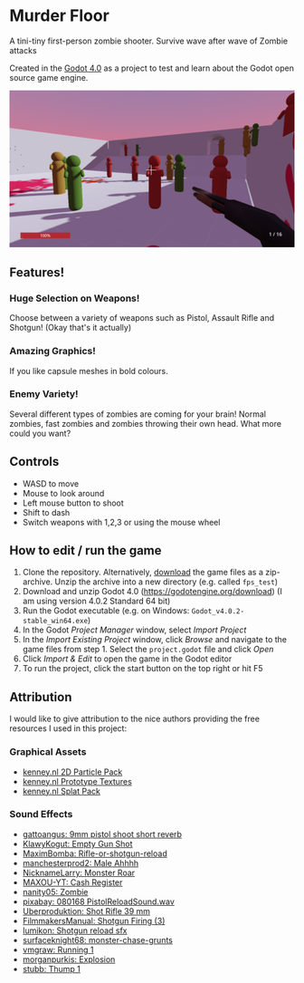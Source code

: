 Murder Floor
============

A tini-tiny first-person zombie shooter. Survive wave after wave of Zombie attacks

Created in the [Godot 4.0](https://godotengine.org/) as a project to test and learn about the Godot open source game engine.

![In-Game Scene](doc/ingame.png)

Features!
---------

### Huge Selection on Weapons!
Choose between a variety of weapons such as Pistol, Assault Rifle and Shotgun! (Okay that's it actually)

### Amazing Graphics!
If you like capsule meshes in bold colours.

### Enemy Variety!
Several different types of zombies are coming for your brain! Normal zombies, fast zombies and zombies throwing their own head. What more could you want?

Controls
--------

- WASD to move
- Mouse to look around
- Left mouse button to shoot
- Shift to dash 
- Switch weapons with 1,2,3 or using the mouse wheel

How to edit / run the game
--------------------------

1. Clone the repository. Alternatively, [download](https://github.com/cesko/godot_fps_test/archive/refs/heads/main.zip) the game files as a zip-archive. Unzip the archive into a new directory (e.g. called `fps_test`) 
2. Download and unzip Godot 4.0 (https://godotengine.org/download) (I am using version 4.0.2 Standard 64 bit)
3. Run the Godot executable (e.g. on Windows: `Godot_v4.0.2-stable_win64.exe`)
4. In the Godot *Project Manager* window, select *Import Project*
5. In the *Import Existing Project* window, click *Browse* and navigate to the game files from step 1. Select the `project.godot` file and click *Open* 
6. Click *Import & Edit* to open the game in the Godot editor
7. To run the project, click the start button on the top right or hit F5

Attribution
-----------
I would like to give attribution to the nice authors providing the free resources I used in this project:

### Graphical Assets
 - [kenney.nl 2D Particle Pack](https://www.kenney.nl/assets/particle-pack)
 - [kenney.nl Prototype Textures](https://www.kenney.nl/assets/prototype-textures)
 - [kenney.nl Splat Pack](https://www.kenney.nl/assets/splat-pack)

### Sound Effects
 - [gattoangus: 9mm pistol shoot short reverb](https://pixabay.com/sound-effects/9mm-pistol-shoot-short-reverb-7152/)
 - [KlawyKogut: Empty Gun Shot](https://pixabay.com/sound-effects/empty-gun-shot-6209/)
 - [MaximBomba: Rifle-or-shotgun-reload](https://pixabay.com/sound-effects/rifle-or-shotgun-reload-6787/)
 - [manchesterprod2: Male Ahhhh](https://pixabay.com/sound-effects/male-ahhhh-104524/)
 - [NicknameLarry: Monster Roar](https://pixabay.com/sound-effects/monster-roar-6985/)
 - [MAXOU-YT: Cash Register](https://pixabay.com/sound-effects/cash-register-141427/)
 - [nanity05: Zombie](https://pixabay.com/sound-effects/zombie-6851/)
 - [pixabay: 080168 PistolReloadSound.wav](https://pixabay.com/sound-effects/080168-pistolreloadsoundwav-45468/)
 - [Uberproduktion: Shot Rifle 39 mm](https://pixabay.com/sound-effects/shot-rifle-39-mm-37542/)
 - [FilmmakersManual: Shotgun Firing (3)](https://pixabay.com/sound-effects/shotgun-firing-3-14483/)
 - [lumikon: Shotgun reload sfx](https://pixabay.com/sound-effects/shotgun-reload-sfx-36524/)
 - [surfaceknight68: monster-chase-grunts](https://pixabay.com/sound-effects/monster-chase-grunts-45476/)
 - [vmgraw: Running 1](https://pixabay.com/sound-effects/running-1-6846/)
 - [morganpurkis: Explosion](https://pixabay.com/sound-effects/explosion-42132/)
 - [stubb: Thump 1](https://pixabay.com/sound-effects/thump-1-79982/)
